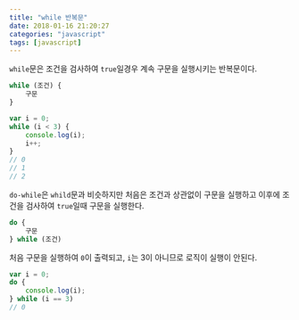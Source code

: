 ```yaml
---
title: "while 반복문"
date: 2018-01-16 21:20:27
categories: "javascript"
tags: [javascript]
---
```


`while`문은 조건을 검사하여 `true`일경우 계속 구문을 실행시키는 반복문이다.

<!-- more -->

```javascript
while (조건) {
    구문
}
```

```javascript
var i = 0;
while (i < 3) {
    console.log(i);
    i++;
}
// 0
// 1
// 2
```

`do-while`은 `whild`문과 비슷하지만 처음은 조건과 상관없이 구문을 실행하고 이후에 조건을 검사하여 `true`일때 구문을 실행한다.

```javascript
do {
    구문
} while (조건)
```

처음 구문을 실행하여 `0`이 출력되고, `i`는 3이 아니므로 로직이 실행이 안된다.
```javascript
var i = 0;
do {
    console.log(i);
} while (i == 3)
// 0
```
